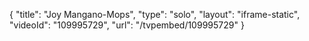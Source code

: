 {
    "title": "Joy Mangano-Mops",
    "type": "solo",
    "layout": "iframe-static",
    "videoId": "109995729",
    "url": "\/tvpembed\/109995729"
}
